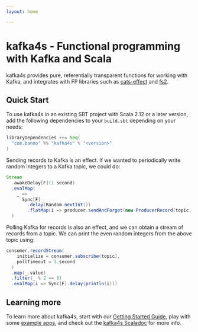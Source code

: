 ```yaml
---
layout: home

---
```


# kafka4s - Functional programming with Kafka and Scala

kafka4s provides pure, referentially transparent functions for working with Kafka, and integrates with FP libraries such as [cats-effect](https://typelevel.org/cats-effect) and [fs2](https://fs2.io).

## Quick Start

To use kafka4s in an existing SBT project with Scala 2.12 or a later version, add the following dependencies to your
`build.sbt` depending on your needs:

```scala
libraryDependencies ++= Seq(
  "com.banno" %% "kafka4s" % "<version>"
)
```

Sending records to Kafka is an effect. If we wanted to periodically write random integers to a Kafka topic, we could do:

```scala
Stream
  .awakeDelay[F](1 second)
  .evalMap(
    _ =>
      Sync[F]
        .delay(Random.nextInt())
        .flatMap(i => producer.sendAndForget(new ProducerRecord(topic, i, i)))
  )
```

Polling Kafka for records is also an effect, and we can obtain a stream of records from a topic. We can print the even random integers from the above topic using:

```scala
consumer.recordStream(
    initialize = consumer.subscribe(topic),
    pollTimeout = 1.second
  )
  .map(_.value)
  .filter(_ % 2 == 0)
  .evalMap(i => Sync[F].delay(println(i)))
```

## Learning more

To learn more about kafka4s, start with our [Getting Started Guide](/kafka4s/docs/), play with some [example apps](https://github.com/Banno/kafka4s/tree/master/examples/src/main/scala), and check out the [kafka4s Scaladoc](https://www.javadoc.io/doc/com.banno/kafka4s_2.12) for more info.
